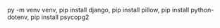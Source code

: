 py -m venv venv,
pip install django,
pip install pillow,
pip install python-dotenv,
pip install psycopg2
